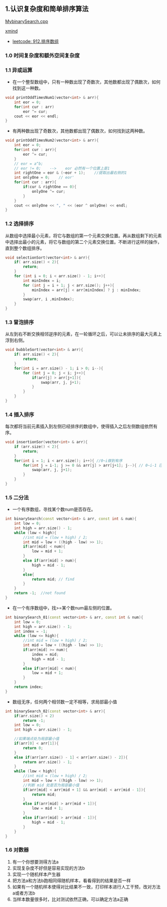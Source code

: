 ## 1.认识复杂度和简单排序算法
[MybinarySearch.cpp](../code/MybinarySearch.cpp)

[xmind](../xmind/1.认识复杂度和简单排序算法.pdf)

- [leetcode: 912.排序数组](https://leetcode-cn.com/problems/sort-an-array/)

### 1.0 时间复杂度和额外空间复杂度

### 1.1 异或运算
- 在一个整型数组中，只有一种数出现了奇数次，其他数都出现了偶数次，如何找到这一种数。
```cpp
void printOddTimesNum1(vector<int> & arr){
    int eor = 0;
    for(int cur : arr)
        eor ^= cur;
    cout << eor << endl;
}
```
- 有两种数出现了奇数次，其他数都出现了偶数次，如何找到这两种数。
```cpp
void printOddTimesNum2(vector<int> & arr){
    int eor = 0;
    for(int cur : arr){
        eor ^= cur;
    }      
    // eor = a^b;
    // eor != 0;    -->    eor 必然有一个位置上是1
    int rightOne = eor & (~eor + 1);    //提取出最右侧的1
    int onlyOne = 0;    // eor'
    for(int cur : arr){
        if(cur & rightOne == 0){
            onlyOne ^= cur;
        }   
    }
    cout << onlyOne << ", " << (eor ^ onlyOne) << endl;  
}
```

### 1.2 选择排序
从数组中选择最小元素，将它与数组的第一个元素交换位置。再从数组剩下的元素中选择出最小的元素，将它与数组的第二个元素交换位置。不断进行这样的操作，直到整个数组排序。

```cpp
void selectionSort(vector<int> & arr){
    if( arr.size() < 2){
        return;
    }
    for (int i = 0; i < arr.size() - 1; i++){
        int minIndex = i;
        for (int j = i + 1; j < arr.size(); j++){
            minIndex = arr[j] < arr[minIndex] ? j : minIndex;
        }
        swap(arr, i ,minIndex);
    }
}
```
### 1.3 冒泡排序
从左到右不断交换相邻逆序的元素，在一轮循环之后，可以让未排序的最大元素上浮到右侧。

```cpp
void bubbleSort(vector<int> & arr){
    if( arr.size() < 2){
        return;
    } 
    for(int i = arr.size() - 1; i > 0; i--){
        for (int j = 0; j < i; j++){
            if(arr[j] > arr[j+1]){
                swap(arr, j, j+1);  
            }    
        }
    }
}
```

### 1.4 插入排序
每次都将当前元素插入到左侧已经排序的数组中，使得插入之后左侧数组依然有序。

```cpp
void insertionSor(vector<int> & arr){
    if (arr.size() < 2){
        return;
    }
    for(int i = 1; i < arr.size(); i++){ //0~i做到有序
        for(int j = i-1; j >= 0 && arr[j] > arr[j+1]; j--){ // 0~i-1 已经有序, j 当前位置的前一个位置
            swap(arr, j, j+1);
        }
    }
}
```

### 1.5 二分法
- 一个有序数组，寻找某个数num是否存在。
```cpp
int binarySearch(const vector<int> & arr, const int & num){
    int low = 0;
    int high = arr.size() - 1;
    while (low < high){
        //int mid = (low + high) / 2; 
        int mid = low + ((high - low) >> 1);
        if(arr[mid] < num){
            low = mid + 1;
        }       
        else if(arr[mid] > num){
            high = mid - 1;
        }
        else{
            return mid; // find
        }     
    }
    return -1;  //not found
}
```
- 在一个有序数组中，找>=某个数num最左侧的位置。
```cpp
int binarySearch_01(const vector<int> & arr, const int & num){
    int low = 0;
    int high = arr.size() - 1;
    int index = -1;
    while (low <= high){
        //int mid = (low + high) / 2; 
        int mid = low + ((high - low) >> 1);
        if(arr[mid] >= num){
            index = mid;
            high = mid - 1;
        }
        else if(arr[mid] < num){
            low = mid + 1;
        }  
    }
    return index;
}
```
- 数组无序，任何两个相邻数一定不相等，求局部最小值
```cpp
int binarySearch_02(const vector<int> & arr){
    if(arr.size() < 2)
        return -1; 
    int low = 0;
    int high = arr.size() - 1;

    //如果端点处为局部最小值
    if(arr[0] < arr[1]){
        return 0;
    }
    else if(arr[arr.size() - 1] < arr[arr.size() - 2]){
        return arr.size() - 1;
    }
    while (low < high){
        //int mid = (low + high) / 2; 
        int mid = low + ((high - low) >> 1);
        //判断 mid 处是否为局部最小值
        if(arr[mid] < arr[mid + 1] && arr[mid] < arr[mid - 1]){
            return mid;
        }
        else if(arr[mid] > arr[mid + 1]){
            low = mid + 1;
        }
        else if(arr[mid] > arr[mid - 1]){
            high = mid - 1;
        }  
    }
}
```

### 1.6 对数器

1. 有一个你想要测得方法a
2. 实现复杂度不好但是容易实现的方法b
3. 实现一个随机样本产生器
4. 把方法a和方法b跑相同得随机样本，看看得到的结果是否一样
5. 如果有一个随机样本使得对比结果不一致，打印样本进行人工干预，改对方法a或者方法b
6. 当样本数量很多时，比对测试依然正确，可以确定方法a正确
